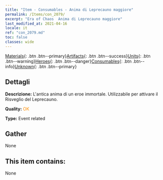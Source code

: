 ```yaml
---
title: "Item - Consumables - Anima di Leprecauno maggiore"
permalink: /Items/con_2079/
excerpt: "Era of Chaos  Anima di Leprecauno maggiore"
last_modified_at: 2021-04-16
locale: it
ref: "con_2079.md"
toc: false
classes: wide
---
```

 [Materials](/it/Items/){: .btn .btn--primary}[Artifacts](/it/Items/Artifacts/){: .btn .btn--success}[Units](/it/Items/Units/){: .btn .btn--warning}[Heroes](/it/Items/Heroes/){: .btn .btn--danger}[Consumables](/it/Items/Consumables/){: .btn .btn--info}[Unknown](/it/Items/Unknown/){: .btn .btn--primary}

## Dettagli
 **Descrizione:** L'antica anima di un eroe immortale. Utilizzabile per attivare il Risveglio del Leprecauno.

 **Quality:** <span style="color: #FF8C00">OK</span>

 **Type:** Event related

## Gather

  None

## This item contains:

  None

